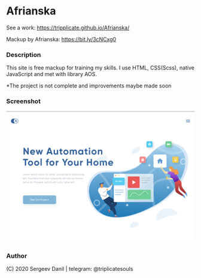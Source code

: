 # Afrianska
See a work: https://tripplicate.github.io/Afrianska/

Mackup by Afrianska: https://bit.ly/3cNCxg0 

 ### Description
 This site is free mackup for training my skills. I use HTML, CSS(Scss), native JavaScript and met with library AOS. 
 
 *The project is not complete and improvements maybe made soon
 
 ### Screenshot
 
 ![Afrianska](./src/img/all/homepage.png)
 
  ### Author 
  (C) 2020 Sergeev Danil | telegram: @triplicatesouls
